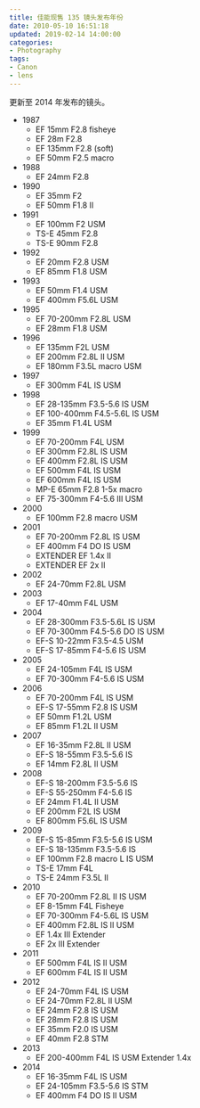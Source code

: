```yaml
---
title: 佳能现售 135 镜头发布年份
date: 2010-05-10 16:51:18
updated: 2019-02-14 14:00:00
categories:
- Photography
tags:
- Canon
- lens
---
```


更新至 2014 年发布的镜头。

* 1987
  * EF 15mm F2.8 fisheye
  * EF 28m F2.8
  * EF 135mm F2.8 (soft)
  * EF 50mm F2.5 macro
* 1988
  * EF 24mm F2.8
* 1990
  * EF 35mm F2
  * EF 50mm F1.8 II
* 1991
  * EF 100mm F2 USM
  * TS-E 45mm F2.8
  * TS-E 90mm F2.8
* 1992
  * EF 20mm F2.8 USM
  * EF 85mm F1.8 USM
* 1993
  * EF 50mm F1.4 USM
  * EF 400mm F5.6L USM
* 1995
  * EF 70-200mm F2.8L USM
  * EF 28mm F1.8 USM
* 1996
  * EF 135mm F2L USM
  * EF 200mm F2.8L II USM
  * EF 180mm F3.5L macro USM
* 1997
  * EF 300mm F4L IS USM
* 1998
  * EF 28-135mm F3.5-5.6 IS USM
  * EF 100-400mm F4.5-5.6L IS USM
  * EF 35mm F1.4L USM
* 1999
  * EF 70-200mm F4L USM
  * EF 300mm F2.8L IS USM
  * EF 400mm F2.8L IS USM
  * EF 500mm F4L IS USM
  * EF 600mm F4L IS USM
  * MP-E 65mm F2.8 1-5x macro
  * EF 75-300mm F4-5.6 III USM
* 2000
  * EF 100mm F2.8 macro USM
* 2001
  * EF 70-200mm F2.8L IS USM
  * EF 400mm F4 DO IS USM
  * EXTENDER EF 1.4x II
  * EXTENDER EF 2x II
* 2002
  * EF 24-70mm F2.8L USM
* 2003
  * EF 17-40mm F4L USM
* 2004
  * EF 28-300mm F3.5-5.6L IS USM
  * EF 70-300mm F4.5-5.6 DO IS USM
  * EF-S 10-22mm F3.5-4.5 USM
  * EF-S 17-85mm F4-5.6 IS USM
* 2005
  * EF 24-105mm F4L IS USM
  * EF 70-300mm F4-5.6 IS USM
* 2006
  * EF 70-200mm F4L IS USM
  * EF-S 17-55mm F2.8 IS USM
  * EF 50mm F1.2L USM
  * EF 85mm F1.2L II USM
* 2007
  * EF 16-35mm F2.8L II USM
  * EF-S 18-55mm F3.5-5.6 IS
  * EF 14mm F2.8L II USM
* 2008
  * EF-S 18-200mm F3.5-5.6 IS
  * EF-S 55-250mm F4-5.6 IS
  * EF 24mm F1.4L II USM
  * EF 200mm F2L IS USM
  * EF 800mm F5.6L IS USM
* 2009
  * EF-S 15-85mm F3.5-5.6 IS USM
  * EF-S 18-135mm F3.5-5.6 IS
  * EF 100mm F2.8 macro L IS USM
  * TS-E 17mm F4L
  * TS-E 24mm F3.5L II
* 2010
  * EF 70-200mm F2.8L II IS USM
  * EF 8-15mm F4L Fisheye
  * EF 70-300mm F4-5.6L IS USM
  * EF 400mm F2.8L IS II USM
  * EF 1.4x III Extender
  * EF 2x III Extender
* 2011
  * EF 500mm F4L IS II USM
  * EF 600mm F4L IS II USM
* 2012
  * EF 24-70mm F4L IS USM
  * EF 24-70mm F2.8L II USM
  * EF 24mm F2.8 IS USM
  * EF 28mm F2.8 IS USM
  * EF 35mm F2.0 IS USM
  * EF 40mm F2.8 STM
* 2013
  * EF 200-400mm F4L IS USM Extender 1.4x
* 2014
  * EF 16-35mm F4L IS USM
  * EF 24-105mm F3.5-5.6 IS STM
  * EF 400mm F4 DO IS II USM
  